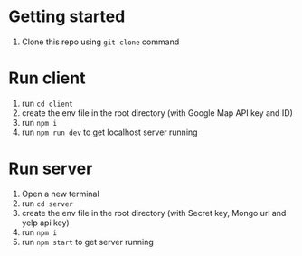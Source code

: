 # Getting started

1. Clone this repo using `git clone` command

# Run client

1. run `cd client`
2. create the env file in the root directory (with Google Map API key and ID)
3. run `npm i`
4. run `npm run dev` to get localhost server running

# Run server

1. Open a new terminal
2. run `cd server`
3. create the env file in the root directory (with Secret key, Mongo url and yelp api key)
4. run `npm i`
5. run `npm start` to get server running
